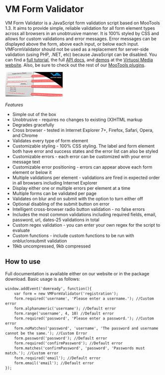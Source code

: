 VM Form Validator
===========

VM Form Validator is a JavaScript form validation script based on MooTools 1.3. It aims to provide simple, reliable validation for all form element types across all browsers in an unobtrusive manner. It is 100% styled by CSS and allows for custom validations and error messages. Error messages can be displayed above the form, above each input, or below each input. VMFormValidator should not be used as a replacement for server-side validation (using PHP, .NET, etc) because JavaScript can be disabled.
You can find a [full tutorial](http://www.virtuosimedia.com/dev/javascript/mootools-plugins/vm-form-validator/vm-form-validator-tutorial), the full [API docs](http://www.virtuosimedia.com/dev/javascript/mootools-plugins/vm-form-validator/vm-form-validator-api-documentation), and [demos](http://www.virtuosimedia.com/dev/javascript/mootools-plugins/vm-form-validator/vm-form-validator-demos) at the [Virtuosi Media website](http://www.virtuosimedia.com/). Also, be sure to check out the rest of our [MooTools plugins](http://www.virtuosimedia.com/dev/javascript/mootools-plugins/).

![Screenshot](https://github.com/VirtuosiMedia/VMFormValidator/raw/master/vm-form-validator.png)

*Features*

* Simple out of the box
* Unobtrusive - requires no changes to existing (X)HTML markup
* Degrades gracefully
* Cross browser - tested in Internet Explorer 7+, Firefox, Safari, Opera, and Chrome
* Validates every type of form element
* Customizable styling - 100% CSS styling. The label and form element both have error and success states and the error list can also be styled
* Customizable errors - each error can be customized with your error message text
* Customizable error positioning - errors can appear above each form element or below it
* Multiple validations per element - validations are fired in expected order in all browsers including Internet Explorer
* Display either one or multiple errors per element at a time
* Multiple forms can be validated per page
* Validates on blur and on submit with the option to turn either off
* Optional disabling of the submit button on error
* Intelligent cross-browser radio button validation - no false errors
* Includes the most common validations including required fields, email, password, url, dates-25 validations in total
* Custom regex validation - you can enter your own regex for the script to evaluate
* Custom functions - include custom functions to be run with onblur/onsubmit validation
* 19kb uncompressed, 9kb compressed

How to use
----------

Full documentation is available either on our website or in the package download. Basic usage is as follows:

	window.addEvent('domready', function(){
		var form = new VMFormValidator('registration');
		form.required('username', 'Please enter a username.'); //Custom error
		form.alphanumeric('username'); //Default error
		form.range('username', 4, 10) //Default error
		form.required('password', 'Please enter a password.'); //Custom error
		form.noMatches('password', 'username', 'The password and username cannot be the same.'); //Custom Error
		form.password('password'); //Default error
		form.required('confirmPassword'); //Default error
		form.matches('confirmPassword', 'password', 'Passwords must match.'); //Custom error
		form.required('email');	//Default error
		form.email('email'); //Default error			
	});
